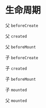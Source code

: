 # 生命周期

父 `beforeCreate`

父 `created`

父 `beforeMount`

子 `beforeCreate`

子 `created`

子 `beforeMount`

子 `mounted`

父 `mounted`

